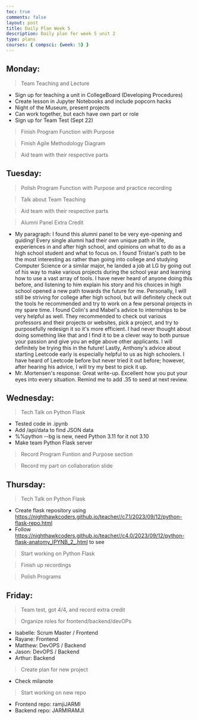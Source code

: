 ```yaml
---
toc: true
comments: false
layout: post
title: Daily Plan Week 5
description: Daily plan for week 5 unit 2
type: plans
courses: { compsci: {week: 5} }
---
```


## Monday:
> Team Teaching and Lecture
- Sign up for teaching a unit in CollegeBoard (Developing Procedures)
- Create lesson in Jupyter Notebooks and include popcorn hacks
- Night of the Museum, present projects
- Can work together, but each have own part or role
- Sign up for Team Test (Sept 22)

> Finish Program Function with Purpose

> Finish Agile Methodology Diagram

> Aid team with their respective parts

## Tuesday:
> Polish Program Function with Purpose and practice recording

> Talk about Team Teaching

> Aid team with their respective parts

> Alumni Panel Extra Credit
- My paragraph: I found this alumni panel to be very eye-opening and guiding! Every single alumni had their own unique path in life, experiences in and after high school, and opinions on what to do as a high school student and what to focus on. I found Tristan's path to be the most interesting as rather than going into college and studying Computer Science or a similar major, he landed a job at LG by going out of his way to make various projects during the school year and learning how to use a vast array of tools. I have never heard of anyone doing this before, and listening to him explain his story and his choices in high school opened a new path towards the future for me. Personally, I will still be striving for college after high school, but will definitely check out the tools he recommended and try to work on a few personal projects in my spare time. I found Colin's and Mabel's advice to internships to be very helpful as well. They recommended to check out various professors and their projects or websites, pick a project, and try to purposefully redesign it so it's more efficient. I had never thought about doing something like that and I find it to be a clever way to both pursue your passion and give you an edge above other applicants. I will definitely be trying this in the future! Lastly, Anthony's advice about starting Leetcode early is especially helpful to us as high schoolers. I have heard of Leetcode before but never tried it out before; however, after hearing his advice, I will try my best to pick it up.
- Mr. Mortensen's response: Great write-up.  Excellent how you put your eyes into every situation.  Remind me to add .35 to seed at next review.


## Wednesday:
> Tech Talk on Python Flask
- Tested code in .ipynb
- Add /api/data to find JSON data
- %%python --bg is new, need Python 3.11 for it not 3.10
- Make team Python Flask server

> Record Program Funtion and Purpose section

> Record my part on collaboration slide

## Thursday:
> Tech Talk on Python Flask
- Create flask repository using https://nighthawkcoders.github.io/teacher//c7.1/2023/09/12/python-flask-repo.html
- Follow https://nighthawkcoders.github.io/teacher//c4.0/2023/09/12/python-flask-anatomy_IPYNB_2_.html to see 

> Start working on Python Flask

> Finish up recordings

> Polish Programs

## Friday:
> Team test, got 4/4, and record extra credit

> Organize roles for frontend/backend/devOPs
- Isabelle: Scrum Master / Frontend
- Rayane: Frontend
- Matthew: DevOPS / Backend
- Jason: DevOPS / Backend
- Arthur: Backend

> Create plan for new project
- Check milanote

> Start working on new repo
- Frontend repo: ramjiJARMI
- Backend repo: JARMIRAMJI